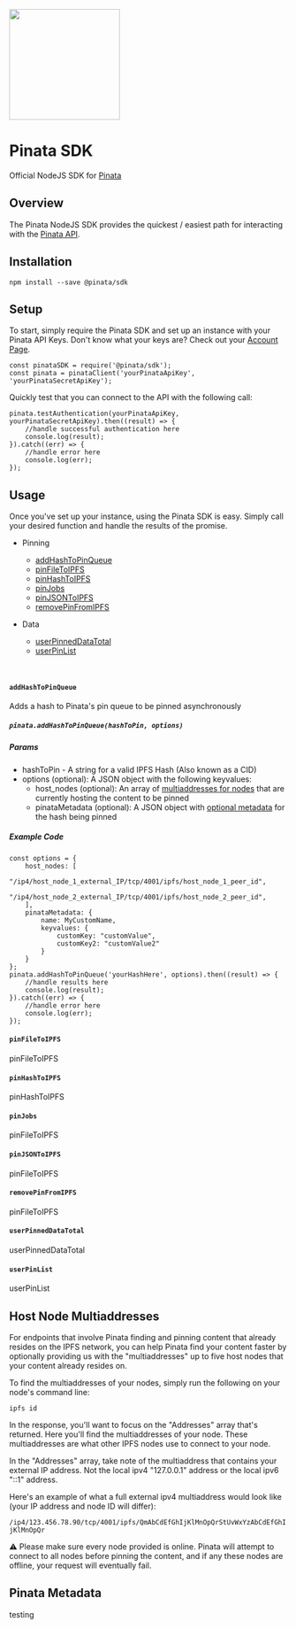 <img src="https://cdn-images-1.medium.com/max/1200/1*BTGStLRXsQUbkp0t-oxJhQ.png" width="200" />

# Pinata SDK

Official NodeJS SDK for [Pinata](https://pinata.cloud)

## Overview

The Pinata NodeJS SDK provides the quickest / easiest path for interacting with the [Pinata API](https://pinata.cloud/documentation#GettingStarted).

## Installation
```
npm install --save @pinata/sdk
```

## Setup
To start, simply require the Pinata SDK and set up an instance with your Pinata API Keys. Don't know what your keys are? Check out your [Account Page](https://pinata.cloud/account).
```
const pinataSDK = require('@pinata/sdk');
const pinata = pinataClient('yourPinataApiKey', 'yourPinataSecretApiKey');
```

Quickly test that you can connect to the API with the following call:
```
pinata.testAuthentication(yourPinataApiKey, yourPinataSecretApiKey).then((result) => {
    //handle successful authentication here
    console.log(result);
}).catch((err) => {
    //handle error here
    console.log(err);
});
```

## Usage
Once you've set up your instance, using the Pinata SDK is easy. Simply call your desired function and handle the results of the promise.

* Pinning
  * [addHashToPinQueue](#addHashToPinQueue)
  * [pinFileToIPFS](#pinFileToIPFS)
  * [pinHashToIPFS](#pinHashToIPFS)
  * [pinJobs](#pinJobs)
  * [pinJSONToIPFS](#pinJSONToIPFS)
  * [removePinFromIPFS](#removePinFromIPFS)

* Data
  * [userPinnedDataTotal](#userPinnedDataTotal)
  * [userPinList](#userPinList)
<br />

#### `addHashToPinQueue`
Adds a hash to Pinata's pin queue to be pinned asynchronously
##### `pinata.addHashToPinQueue(hashToPin, options)`
##### Params
* hashToPin - A string for a valid IPFS Hash (Also known as a CID)
* options (optional): A JSON object with the following keyvalues:
  * host_nodes (optional): An array of [multiaddresses for nodes](#hostnode-anchor) that are currently hosting the content to be pinned
  * pinataMetadata (optional): A JSON object with [optional metadata](#metadata-anchor) for the hash being pinned
##### Example Code
```
const options = {
    host_nodes: [
        "/ip4/host_node_1_external_IP/tcp/4001/ipfs/host_node_1_peer_id",
        "/ip4/host_node_2_external_IP/tcp/4001/ipfs/host_node_2_peer_id",
    ],
    pinataMetadata: {
        name: MyCustomName,
        keyvalues: {
            customKey: "customValue",
            customKey2: "customValue2"
        }
    }
};
pinata.addHashToPinQueue('yourHashHere', options).then((result) => {
    //handle results here
    console.log(result);
}).catch((err) => {
    //handle error here
    console.log(err);
});
```

#### `pinFileToIPFS`
pinFileToIPFS

#### `pinHashToIPFS`
pinHashToIPFS

#### `pinJobs`
pinFileToIPFS

#### `pinJSONToIPFS`
pinFileToIPFS

#### `removePinFromIPFS`
pinFileToIPFS

#### `userPinnedDataTotal`
userPinnedDataTotal

#### `userPinList`
userPinList

## Host Node Multiaddresses
<a name="hostnode-anchor"></a>
For endpoints that involve Pinata finding and pinning content that already resides on the IPFS network, you can help Pinata find your content faster by optionally providing us with the "multiaddresses" up to five host nodes that your content already resides on.

To find the multiaddresses of your nodes, simply run the following on your node's command line:
```
ipfs id
```
In the response, you'll want to focus on the "Addresses" array that's returned. Here you'll find the multiaddresses of your node. These multiaddresses are what other IPFS nodes use to connect to your node.

In the "Addresses" array, take note of the multiaddress that contains your external IP address. Not the local ipv4 "127.0.0.1" address or the local ipv6 "::1" address.

Here's an example of what a full external ipv4 multiaddress would look like (your IP address and node ID will differ):

`/ip4/123.456.78.90/tcp/4001/ipfs/QmAbCdEfGhIjKlMnOpQrStUvWxYzAbCdEfGhIjKlMnOpQr`

⚠️ Please make sure every node provided is online. Pinata will attempt to connect to all nodes before pinning the content, and if any these nodes are offline, your request will eventually fail.

## Pinata Metadata
<a name="metadata-anchor"></a>
testing
